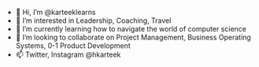 - 👋 Hi, I’m @karteeklearns
- 👀 I’m interested in Leadership, Coaching, Travel
- 🌱 I’m currently learning how to navigate the world of computer science
- 💞️ I’m looking to collaborate on Project Management, Business Operating Systems, 0-1 Product Development
- 📫 Twitter, Instagram @hkarteek

<!---
karteeklearns/karteeklearns is a ✨ special ✨ repository because its `README.md` (this file) appears on your GitHub profile.
You can click the Preview link to take a look at your changes.
--->
